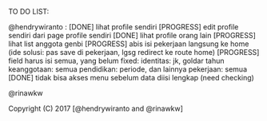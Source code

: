 TO DO LIST:

@hendrywiranto :
[DONE] lihat profile sendiri
[PROGRESS] edit profile sendiri dari page profile sendiri
[DONE] lihat profile orang lain
[PROGRESS] lihat list anggota genbi
[PROGRESS] abis isi pekerjaan langsung ke home (ide solusi: pas save di pekerjaan, lgsg redirect ke route home)
[PROGRESS] field harus isi semua, yang belum fixed:
	identitas: jk, goldar
	tahun keanggotaan: semua
	pendidikan: periode, dan lainnya
	pekerjaan: semua
[DONE] tidak bisa akses menu sebelum data diisi lengkap (need checking)

@rinawkw

Copyright (C) 2017 [@hendrywiranto and @rinawkw]